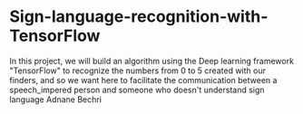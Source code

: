 # Sign-language-recognition-with-TensorFlow
In this project, we will build an algorithm using the Deep learning framework "TensorFlow" to recognize the numbers from 0 to 5 created with our finders, 
and so we want here to facilitate the communication between a speech_impered person and someone who doesn't understand sign language
Adnane Bechri
